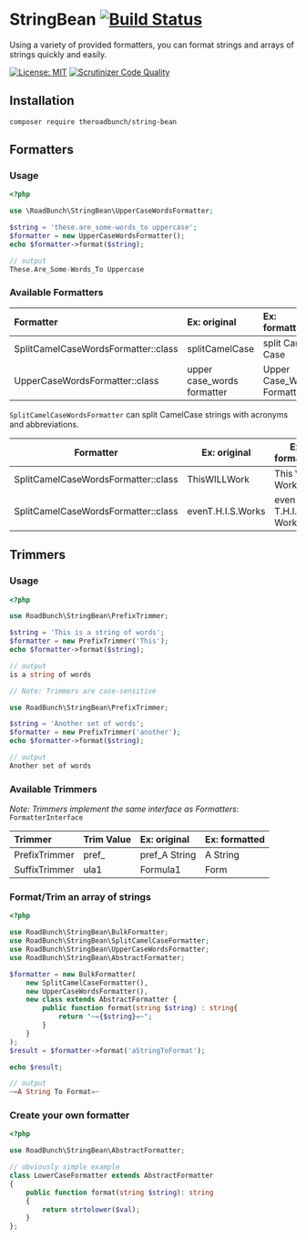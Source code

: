 # StringBean [![Build Status](https://scrutinizer-ci.com/g/The-Road-Bunch/string-bean/badges/build.png?b=main)](https://scrutinizer-ci.com/g/The-Road-Bunch/string-bean/build-status/main)
Using a variety of provided formatters, you can format strings and arrays of strings quickly and easily.

[![License: MIT](https://img.shields.io/badge/License-MIT-yellow.svg)](https://opensource.org/licenses/MIT)
[![Scrutinizer Code Quality](https://scrutinizer-ci.com/g/The-Road-Bunch/string-bean/badges/quality-score.png?b=main)](https://scrutinizer-ci.com/g/The-Road-Bunch/string-bean/?branch=main)


## Installation
`composer require theroadbunch/string-bean`

## Formatters

### Usage
```php
<?php

use \RoadBunch\StringBean\UpperCaseWordsFormatter;

$string = 'these.are_some-words_to uppercase';
$formatter = new UpperCaseWordsFormatter();
echo $formatter->format($string);

// output
These.Are_Some-Words_To Uppercase
```

### Available Formatters
| Formatter                           | Ex: original               | Ex: formatted              |
|:------------------------------------|:---------------------------|:---------------------------|
| SplitCamelCaseWordsFormatter::class | splitCamelCase             | split Camel Case           |
| UpperCaseWordsFormatter::class      | upper case_words formatter | Upper Case_Words Formatter |

`SplitCamelCaseWordsFormatter` can split CamelCase strings with acronyms and abbreviations.

| Formatter                           | Ex: original      | Ex: formatted       |
|-------------------------------------|-------------------|---------------------|
| SplitCamelCaseWordsFormatter::class | ThisWILLWork      | This WILL Work      |
| SplitCamelCaseWordsFormatter::class | evenT.H.I.S.Works | even T.H.I.S. Works |


## Trimmers

### Usage
```php
<?php

use RoadBunch\StringBean\PrefixTrimmer;

$string = 'This is a string of words';
$formatter = new PrefixTrimmer('This');
echo $formatter->format($string);

// output
is a string of words

// Note: Trimmers are case-sensitive

use RoadBunch\StringBean\PrefixTrimmer;

$string = 'Another set of words';
$formatter = new PrefixTrimmer('another');
echo $formatter->format($string);

// output
Another set of words
```

### Available Trimmers
_Note: Trimmers implement the same interface as Formatters_: `FormatterInterface`  

| Trimmer       |  Trim Value | Ex: original  | Ex: formatted |
|:--------------|:------------|:--------------|:--------------|
| PrefixTrimmer | pref_       | pref_A String | A String      |
| SuffixTrimmer | ula1        | Formula1      | Form          |



### Format/Trim an array of strings

```php
<?php

use RoadBunch\StringBean\BulkFormatter;
use RoadBunch\StringBean\SplitCamelCaseFormatter;
use RoadBunch\StringBean\UpperCaseWordsFormatter;
use RoadBunch\StringBean\AbstractFormatter;

$formatter = new BulkFormatter(
    new SplitCamelCaseFormatter(),
    new UpperCaseWordsFormatter(),
    new class extends AbstractFormatter {
        public function format(string $string) : string{
            return "~={$string}=~";
        }
    }
);
$result = $formatter->format('aStringToFormat');

echo $result;

// output
~=A String To Format=~
```

### Create your own formatter

```php
<?php

use RoadBunch\StringBean\AbstractFormatter;

// obviously simple example
class LowerCaseFormatter extends AbstractFormatter
{
    public function format(string $string): string
    {
        return strtolower($val);
    }
};
```
